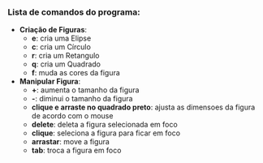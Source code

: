 ### Lista de comandos do programa:
- **Criação de Figuras**:
  - **e**: cria uma Elipse
  - **c**: cria um Círculo
  - **r**: cria um Retangulo
  - **q**: cria um Quadrado
  - **f**: muda as cores da figura
- **Manipular Figura**:
  - **+**: aumenta o tamanho da figura
  - **-**: diminui o tamanho da figura 
  - **clique e arraste no quadrado preto**: ajusta as dimensoes da figura de acordo com o mouse
  - **delete**: deleta a figura selecionada em foco
  - **clique**: seleciona a figura para ficar em foco
  - **arrastar**: move a figura
  - **tab**: troca a figura em foco

